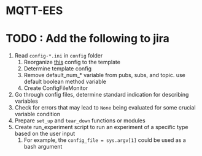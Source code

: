 # MQTT-EES

# TODO : Add the following to jira

1. Read `config-*.ini` in `config` folder
   1. Reorganize [this](/mqtt-ees/config/config-ees-lifespan.ini) config to the template
   2. Determine template config
   3. Remove default_num_* variable from pubs, subs, and topic. use default boolean method variable
   4. Create ConfigFileMonitor
2. Go through config files, determine standard indication for describing variables
3. Check for errors that may lead to `None` being evaluated for some crucial variable condition
4. Prepare `set_up` and `tear_down` functions or modules
5. Create run_experiment script to run an experiment of a specific type based on the user input
   1. For example, the `config_file = sys.argv[1]` could be used as a bash argument